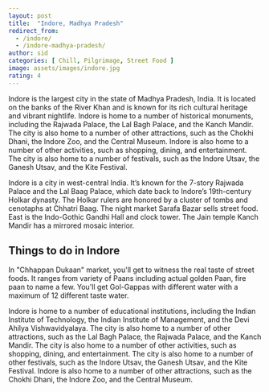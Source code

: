 ```yaml
---
layout: post
title:  "Indore, Madhya Pradesh"
redirect_from:
  - /indore/
  - /indore-madhya-pradesh/
author: sid
categories: [ Chill, Pilgrimage, Street Food ]
image: assets/images/indore.jpg
rating: 4
---
```

Indore is the largest city in the state of Madhya Pradesh, India. It is located on the banks of the River Khan and is known for its rich cultural heritage and vibrant nightlife. Indore is home to a number of historical monuments, including the Rajwada Palace, the Lal Bagh Palace, and the Kanch Mandir. The city is also home to a number of other attractions, such as the Chokhi Dhani, the Indore Zoo, and the Central Museum. Indore is also home to a number of other activities, such as shopping, dining, and entertainment. The city is also home to a number of festivals, such as the Indore Utsav, the Ganesh Utsav, and the Kite Festival.

Indore is a city in west-central India. It’s known for the 7-story Rajwada Palace and the Lal Baag Palace, which date back to Indore’s 19th-century Holkar dynasty. The Holkar rulers are honored by a cluster of tombs and cenotaphs at Chhatri Baag. The night market Sarafa Bazar sells street food. East is the Indo-Gothic Gandhi Hall and clock tower. The Jain temple Kanch Mandir has a mirrored mosaic interior.

<h2>Things to do in Indore</h2>

In "Chhappan Dukaan" market, you'll get to witness the real taste of street foods. It ranges from variety of Paans including actual golden Paan, fire paan to name a few. You'll get Gol-Gappas with different water with a maximum of 12 different taste water.

Indore is home to a number of educational institutions, including the Indian Institute of Technology, the Indian Institute of Management, and the Devi Ahilya Vishwavidyalaya. The city is also home to a number of other attractions, such as the Lal Bagh Palace, the Rajwada Palace, and the Kanch Mandir. The city is also home to a number of other activities, such as shopping, dining, and entertainment. The city is also home to a number of other festivals, such as the Indore Utsav, the Ganesh Utsav, and the Kite Festival. Indore is also home to a number of other attractions, such as the Chokhi Dhani, the Indore Zoo, and the Central Museum.


<div class="pa-carousel-widget" style="width:100%; height:480px; display:none;"
  data-link="https://traveltriangle.com/blog/things-to-do-in-indore/"
  data-title="Indore, Madhya Pradesh"
  data-description="Chill, Pilgrimage, Street Food"
  data-delay="3">
<object data="https://lh3.googleusercontent.com/RM5w8hGgHGI-n6s_XEECSdGWx8W61looL7SAAYFoj3lgYKUmuySn-jCCcnT2-iG3aP_bvpcH8XM6k-lB_rlASOXJYYnbDeBuNhPWWHgm_3JdiXWWRgGgmc50LSfUmQIDxM13UrCG_n4=w1920-h1080"></object>
  <object data="https://lh3.googleusercontent.com/_gNKFuoOCfQ7PLazEbp1rk_BLtsXX0nCMi3nYs6H3jGxkaPoZfcHoMNMVE0CU8lPQj0bYWx1IcGJadE5wQmZR7daFggZitNhcB_r2EfEOat4iAEjP1_rJ6vqdWmnWcO8dWNi95ajAu0=w1920-h1080"></object>
  <object data="https://lh3.googleusercontent.com/EUYejIIBmrlZtn2olc8l3M_XUo3mJBNyE9-aCnPmAFIfdI5Jm_pV_X7muNeSEwaxOZ1KJxbnTouL8yPLaua45OhP7rcgT2Ep7MULj2O4YKCFrpn4U-uWKwNrC2t1sXwSUlzjM3U9dEo=w1920-h1080"></object>
  <object data="https://lh3.googleusercontent.com/mDnp_LUUUfmEQQP2eGORpdKLljM_YR13f8RzdRAMo40FbakQK8BcILoasfw_mwHkysk7GdR2X3eVx6apwQpc447FJWmXLsZH8ic1qMqmQQ7F-Yq8enh3ECK-qx-W5It1Z7x1dDv8C-0=w1920-h1080"></object>
  <object data="https://lh3.googleusercontent.com/WXqCxL-Z2mn1tQOGq8zlehKdtti4-6iojogjZgupik9Mzgr5jaGroYwYryl7QR5uocvyUYFe9Yg3xKIyxBpWbDGH1ousul93gsAAfBlXRaXfjNg7AZxNmrr8Pu5yxLojIUT1AEu70I8=w1920-h1080"></object>
  <object data="https://lh3.googleusercontent.com/O2V2psEz9jdkVHDL7p6RhM1lH_tIBm8TZVMd2egqxEkh901sC3K8HUoRdRNt5fPrJxHO1rqr_VfbnK9vrzYTPc-e6yPniKI9nA7_Zfk6hEXrbYmkJyAfuba_XHAKTcwd7xjzDAX2X_A=w1920-h1080"></object>
  <object data="https://lh3.googleusercontent.com/oatfYx1pLDnfGgPHydFxjabkbfugK1TGLqb2o8WEB5HNCnIPdS1oT_DEYWHz-4fWXuDmQxoFI4WqnHAwmwN8AEqWWDggXeD3Z9YgdW1dDPySGi9QckRqJSz25_rFdk377lTONksIlx4=w1920-h1080"></object>
  <object data="https://lh3.googleusercontent.com/tSsELYb-zKFwQXRxstLHQ7vvdQd9ny_ONF2hi1fqmEdv23rKcjPWYVBwAZbmBvR1IQUL-D7_lGwFYAkZQu1GYmTOZL0Gb1u3Y0FcmyZuAKGlB8KewSISypO4y-F-N8Lip6PsXH0RLUw=w1920-h1080"></object>
  <object data="https://lh3.googleusercontent.com/bN9HM73DxXPpFPEhYMiL8SrRL2A9HcX3sA5CWO4Y7gwKMX5Tzgh1qUBFlNB6JJ4974T3UPoMS8mM9QVHpa7vlcVvc4pa-ZChCfBhjli8rGCt_NE8ztIbYhSin8rG11Evvvw9qXbc8cc=w1920-h1080"></object>
  <object data="https://lh3.googleusercontent.com/6LL5WV81FGWqPjkQ7kTDTFd2ezTLz1Pe0LEF3KQK_JqkYmiK7i75FuQzMn4DNCTFTEj760EwELXCGKDy_ZwpM1Je7aio7j25-A2akYCHI08-6xlqJtQQDwpivjuDYav-Km9OaJOiEZo=w1920-h1080"></object>
  <object data="https://lh3.googleusercontent.com/47mrxLMtarcGwLCFxnsxl4vH-e7htv25G_XQipsUnBkGacjsUtBWuFfIkVRGg0tEGCtKtdu6rYaP0RJOlSQ0LJc6Dhiqm6K14h1J4yruwSps4WfvC0xY-WzRjDVTdVwnut2wwyJzrO0=w1920-h1080"></object>
  <object data="https://lh3.googleusercontent.com/PovtfCUY3cnNiTPTI5-Y4FRgs9HxK2oPcfG2jy4FbzXNIdwIzk1pKpinoI2FvhI5Z8vEvmp1ufSLA8-Ye9oVY-Kmpdg8DYnCU0jxJhBVi3VePyP3JYCHCAAfXAkmogbzHUJ3wfL23aY=w1920-h1080"></object>
</div>
